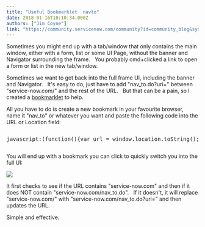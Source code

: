 ```yaml
---
title: "Useful Bookmarklet  navto"
date: 2018-01-16T10:10:34.000Z
authors: ["Jim Coyne"]
link: "https://community.servicenow.com/community?id=community_blog&sys_id=569c6ee1dbd0dbc01dcaf3231f9619c0"
---
```

<p>Sometimes you might end up with a tab/window that only contains the main window, either with a form, list or some UI Page, without the banner and Navigator surrounding the frame.   You probably cmd+clicked a link to open a form or list in the new tab/window.</p><p></p><p>Sometimes we want to get back into the full frame UI, including the banner and Navigator.   It's easy to do, just have to add "nav_to.do?uri=" between "service-now.com/" and the rest of the URL.   But that can be a pain, so I created a <a title="n.wikipedia.org/wiki/Bookmarklet" href="https://en.wikipedia.org/wiki/Bookmarklet">bookmarklet</a> to help.</p><p></p><p>All you have to do is create a new bookmark in your favourite browser, name it "nav_to" or whatever you want and paste the following code into the URL or Location field:</p><p></p><pre __default_attr="plain" __jive_macro_name="code" class="jive_macro_code jive_text_macro _jivemacro_uid_1516075033694549" data-renderedposition="176_8_1192_16" jivemacro_uid="_1516075033694549"><p>javascript:(function(){var url = window.location.toString();if (url.indexOf(".service-now.com") &gt; -1 &amp;&amp; url.indexOf(".service-now.com/nav_to.do") == -1){url = url.replace("service-now.com/", "service-now.com/nav_to.do?uri=");window.location = url;}})();</p></pre><p></p><p>You will end up with a bookmark you can click to quickly switch you into the full UI:</p><p><img   class="image-1 jive-image" src="db471542db5c9f048c8ef4621f9619b0.iix" style="max-width: 1200px; max-height: 900px;"/></p><p></p><p>It first checks to see if the URL contains "service-now.com" and then if it does NOT contain "service-now.com/nav_to.do".   If it doesn't, it will replace "service-now.com/" with "service-now.com/nav_to.do?uri=" and then updates the URL.</p><p></p><p>Simple and effective.</p>
